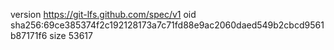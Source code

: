 version https://git-lfs.github.com/spec/v1
oid sha256:69ce385374f2c192128173a7c71fd88e9ac2060daed549b2cbcd9561b87171f6
size 53617
